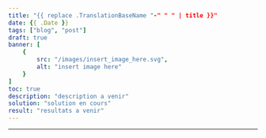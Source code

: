 ```yaml
---
title: "{{ replace .TranslationBaseName "-" " " | title }}"
date: {{ .Date }}
tags: ["blog", "post"]
draft: true
banner: [
    {
        src: "/images/insert_image_here.svg",
        alt: "insert image here"
    }
]
toc: true
description: "description a venir"
solution: "solution en cours"
result: "resultats a venir"
---
```


<!--more-->

---


